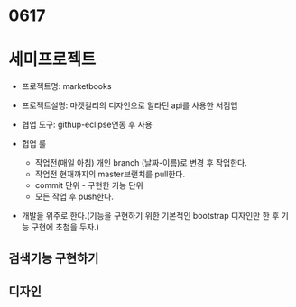 # 0617



# 세미프로젝트
* 프로젝트명: marketbooks
* 프로젝트설명: 마켓컬리의 디자인으로 알라딘 api를 사용한 서점앱
* 협업 도구: githup-eclipse연동 후 사용
* 헙업 룰
  * 작업전(매일 아침) 개인 branch (날짜-이름)로 변경 후 작업한다.
  * 작업전 현재까지의 master브랜치를 pull한다.
  * commit 단위 - 구현한 기능 단위
  * 모든 작업 후 push한다.

* 개발을 위주로 한다.(기능을 구현하기 위한 기본적인 bootstrap 디자인만 한 후 기능 구현에 초첨을 두자.)

## 검색기능 구현하기


## 디자인
